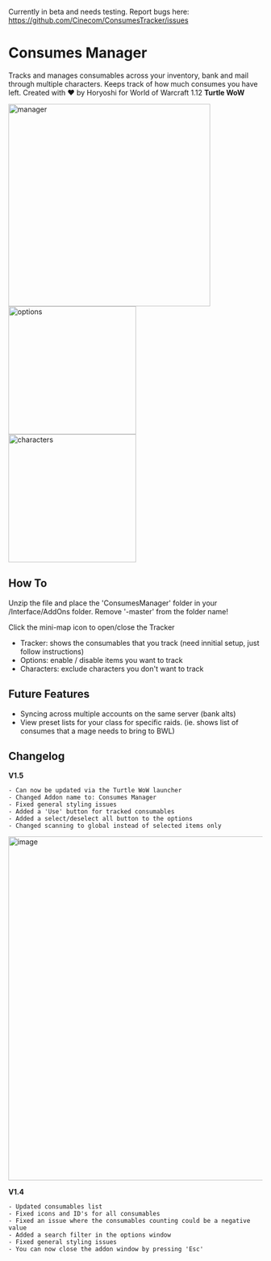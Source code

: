 Currently in beta and needs testing. Report bugs here: https://github.com/Cinecom/ConsumesTracker/issues

# Consumes Manager
Tracks and manages consumables across your inventory, bank and mail through multiple characters. Keeps track of how much consumes you have left.
Created with ♥ by Horyoshi for World of Warcraft 1.12 **Turtle WoW**

<img width="400" alt="manager" src="https://github.com/user-attachments/assets/ddd03dd6-607f-41e1-b103-34cfe9edf721">
<img width="253" alt="options" src="https://github.com/user-attachments/assets/dc29ede3-9dc8-4ba6-96cf-572d71cdcb5f">
<img width="253" alt="characters" src="https://github.com/user-attachments/assets/44eec157-8060-4e96-bf14-ea5d25f35361">

## How To

Unzip the file and place the 'ConsumesManager' folder in your /Interface/AddOns folder. Remove '-master' from the folder name!

Click the mini-map icon to open/close the Tracker
- Tracker: shows the consumables that you track (need innitial setup, just follow instructions)
- Options: enable / disable items you want to track
- Characters: exclude characters you don't want to track

## Future Features

- Syncing across multiple accounts on the same server (bank alts)
- View preset lists for your class for specific raids. (ie. shows list of consumes that a mage needs to bring to BWL)


## Changelog

**V1.5**
```
- Can now be updated via the Turtle WoW launcher
- Changed Addon name to: Consumes Manager
- Fixed general styling issues
- Added a 'Use' button for tracked consumables
- Added a select/deselect all button to the options
- Changed scanning to global instead of selected items only
```

<img width="680" alt="image" src="https://github.com/user-attachments/assets/07fbaeb2-fb67-463f-a743-a28db6d82adc">

**V1.4**
```
- Updated consumables list
- Fixed icons and ID's for all consumables
- Fixed an issue where the consumables counting could be a negative value
- Added a search filter in the options window
- Fixed general styling issues
- You can now close the addon window by pressing 'Esc'
```
